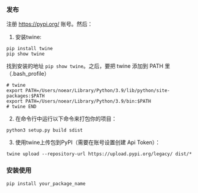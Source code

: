 
### 发布

注册 https://pypi.org/ 账号。然后：

1. 安装twine:

```
pip install twine
pip show twine 
```

找到安装的地址 `pip show twine`。之后，要把 twine 添加到 PATH 里（.bash_profile）

```
# twine
export PATH=/Users/noear/Library/Python/3.9/lib/python/site-packages:$PATH
export PATH=/Users/noear/Library/Python/3.9/bin:$PATH
# twine END
```

2. 在命令行中运行以下命令来打包你的项目：

```
python3 setup.py build sdist
```

3. 使用twine上传包到PyPI（需要在账号设置创建 Api Token）：

```
twine upload --repository-url https://upload.pypi.org/legacy/ dist/*
```

### 安装使用

```
pip install your_package_name
```